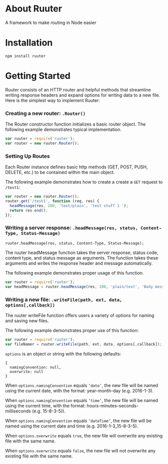 # About Ruuter
A framework to make routing in Node easier

# Installation

```
npm install ruuter
```
# Getting Started
Ruuter consists of an HTTP router and helpful methods that streamline writing response headers and expand options for writing data to a new file. Here is the simplest way to implement Ruuter:

### Creating a new router: `.Router()`
The Router constructor function initializes a basic router object.
The following example demonstrates typical implementation.

```javascript
var ruuter = require('ruuter');
var router = new ruuter.Router();
```

### Setting Up Routes
Each Router instance defines basic http methods (GET, POST, PUSH, DELETE, etc.)  to be contained within the main object.

The following example demonstrates how to create a create a `GET` request to `/test1`:
```javascript
var router = new ruuter.Router();
router.get('/test1', function (req, res) {
  headMessage(res, 200, 'text/plain', 'test stuff 1 ');
  return res.end();
});
```

### Writing a server response: `.headMessage(res, status, Content-Type, Status-Message)`
```
ruuter.headMessage(res, status, Content-Type, Status-Message);
```

The ruuter headMessage function takes the server response, status code, content type, and status message as arguments. The function takes these arguments and writes the response header and message automatically.

The following example demonstrates proper usage of this function.

```javascript
var ruuter = require('ruuter');
var headMessage = ruuter.headMessage(res, 200, 'plain/text', 'Body message')
```

### Writing a new file: `.writeFile(path, ext, data, options[,callback])`
The ruuter writeFile function offers users a variety of options for naming and saving new files.

The following example demonstrates proper use of this function:

```javascript
var ruuter = require('ruuter');
var fileNamer = ruuter.writeFile(path, ext, data, options[,callback]);
```
`options` is an object or string with the following defaults:

```
{
  namingConvention: null,
  overwrite: null
}
```

When `options.namingConvention` equals ``‘date’``, the new file will be named using the current date, with the format: year-month-day (e.g. 2016-1-3).  

When `options.namingConvention` equals ``‘time’``, the new file will be named using the current time, with the format: hours-minutes-seconds-milliseconds (e.g. 15-8-3-5)).    

When `options.namingConvention` equals ``‘dateTime’``, the new file will be named using the current date and time (e.g. 2016-1-3_15-8-3-5).  

When `options.overwrite` equals `true`, the new file will overwrite any existing file with the same name.

When `options.overwrite` equals `false`, the new file will not overwrite any existing file with the same name.
